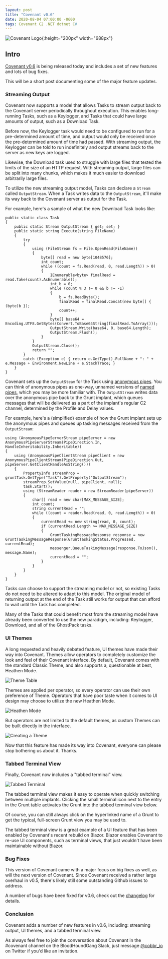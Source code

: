 ```yaml
---
layout: post
title: "Covenant v0.6"
date: 2020-08-04 07:00:00 -0600
tags: Covenant C2 .NET dotnet C#
---
```


![Covenant Logo]({{site.baseurl}}/assets/images/covenant-logo.png){:height="200px" width="688px"}

## Intro

[Covenant v0.6](https:/github.com/cobbr/Covenant) is being released today and includes a set of new features and lots of bug fixes.

This will be a short post documenting some of the major feature updates.

### Streaming Output

Covenant now supports a model that allows Tasks to stream output back to the Covenant server periodically throughout execution. This enables long-running Tasks, such as a Keylogger, and Tasks that could have large amounts of output, such as a Download Task.

Before now, the Keylogger task would need to be configured to run for a pre-determined amount of time, and output would only be received once the pre-determined amount of time had passed. With streaming output, the Keylogger can be told to run indefinitely and output streams back to the server as new keys are logged.

Likewise, the Download task used to struggle with large files that tested the limits of the size of an HTTP request. With streaming output, large files can be split into many chunks, which makes it much easier to download arbitrarily large files.

To utilize the new streaming output model, Tasks can declare a `Stream` called `OutputStream`. When a Task writes data to the `OutputStream`, it'll make its way back to the Covenant server as output for the Task.

For example, here's a sample of what the new Download Task looks like:

```
public static class Task
{
    public static Stream OutputStream { get; set; }
    public static string Execute(string FileName)
    {
        try
        {
            using (FileStream fs = File.OpenRead(FileName))
            {
                byte[] read = new byte[1048576];
                int count;
                while ((count = fs.Read(read, 0, read.Length)) > 0)
                {
                    IEnumerable<byte> finalRead = read.Take(count).AsEnumerable();
                    int b = 0;
                    while (count % 3 != 0 && b != -1)
                    {
                        b = fs.ReadByte();
                        finalRead = finalRead.Concat(new byte[] { (byte)b });
                        count++;
                    }
                    byte[] base64 = Encoding.UTF8.GetBytes(Convert.ToBase64String(finalRead.ToArray()));
                    OutputStream.Write(base64, 0, base64.Length);
                    OutputStream.Flush();
                }
            }
            OutputStream.Close();
            return "";
        }
        catch (Exception e) { return e.GetType().FullName + ": " + e.Message + Environment.NewLine + e.StackTrace; }
    }
}
```

Covenant sets up the `OutputSteam` for the Task using [anonymous pipes](https://docs.microsoft.com/en-us/windows/win32/ipc/anonymous-pipes). You can think of anonymous pipes as one-way, unnamed versions of [named pipes](https://docs.microsoft.com/en-us/windows/win32/ipc/named-pipes), which you may be more familiar with. The `OutputStream` writes data over the anonymous pipe back to the Grunt implant, which queues messages that will be delivered as a part of the implant's regular C2 channel, determined by the Profile and Delay values.

For example, here's a (simplified) example of how the Grunt implant sets up the anonymous pipes and queues up tasking messages received from the `OutputStream`:

```
using (AnonymousPipeServerStream pipeServer = new AnonymousPipeServerStream(PipeDirection.In, HandleInheritability.Inheritable))
{
    using (AnonymousPipeClientStream pipeClient = new AnonymousPipeClientStream(PipeDirection.Out, pipeServer.GetClientHandleAsString()))
    {
        PropertyInfo streamProp = gruntTask.GetType("Task").GetProperty("OutputStream");
        streamProp.SetValue(null, pipeClient, null);
        task.Start();
        using (StreamReader reader = new StreamReader(pipeServer))
        {
            char[] read = new char[MAX_MESSAGE_SIZE];
            int count;
            string currentRead = "";
            while ((count = reader.Read(read, 0, read.Length)) > 0)
            {
                currentRead += new string(read, 0, count);
                if (currentRead.Length >= MAX_MESSAGE_SIZE)
                {
                    GruntTaskingMessageResponse response = new GruntTaskingMessageResponse(GruntTaskingStatus.Progressed, currentRead);
                    messenger.QueueTaskingMessage(response.ToJson(), message.Name);
                    currentRead = "";
                }
            }
        }
    }
}
```

Tasks can choose to support the streaming model or not, so existing Tasks do not need to be altered to adapt to this model. The original model of returning output at the end of the Task still works for output that can afford to wait until the Task has completed.

Many of the Tasks that could benefit most from the streaming model have already been converted to use the new paradigm, including: Keylogger, Download, and all of the GhostPack tasks.

### UI Themes

A long requested and heavily debated feature, UI themes have made their way into Covenant. Themes allow operators to completely customize the look and feel of their Covenant interface. By default, Covenant comes with the standard Classic Theme, and also supports a, questionable at best, Heathen Mode.

![Theme Table]({{site.baseurl}}/assets/images/covenant-gui-themes.png)

Themes are applied per operator, so every operator can use their own preference of Theme. Operators that have poor taste when it comes to UI design may choose to utilize the new Heathen Mode.

![Heathen Mode]({{site.baseurl}}/assets/images/covenant-gui-theme-heathen.png)

But operators are not limited to the default themes, as custom Themes can be built directly in the interface.

![Creating a Theme]({{site.baseurl}}/assets/images/covenant-gui-themecreate.png)

Now that this feature has made its way into Covenant, everyone can please stop bothering us about it. Thanks.

### Tabbed Terminal View

Finally, Covenant now includes a "tabbed terminal" view.

![Tabbed Terminal]({{site.baseurl}}/assets/images/covenant-gui-grunts-tabbed.png)

The tabbed terminal view makes it easy to operate when quickly switching between multiple implants. Clicking the small terminal icon next to the entry in the Grunt table activates the Grunt into the tabbed terminal view below.

Of course, you can still always click on the hyperlinked name of a Grunt to get the typical, full-screen Grunt view you may be used to.

The tabbed terminal view is a great example of a UI feature that has been enabled by Covenant's recent rebuild on Blazor. Blazor enables Covenant to re-use UI components, such as terminal views, that just wouldn't have been maintainable without Blazor.

### Bug Fixes

This version of Covenant came with a major focus on big fixes as well, as will the next version of Covenant. Since Covenant received a rather large overhaul in v0.5, there's likely still some outstanding Github issues to address.

A number of bugs have been fixed for v0.6, check out the [changelog](https://github.com/cobbr/Covenant/blob/master/CHANGELOG.md) for details.

### Conclusion

Covenant adds a number of new features in v0.6, including: streaming output, UI themes, and a tabbed terminal view.

As always feel free to join the conversation about Covenant in the #covenant channel on the BloodHoundGang Slack, just message [@cobbr_io](https://twitter.com/cobbr_io) on Twitter if you'd like an invitation.